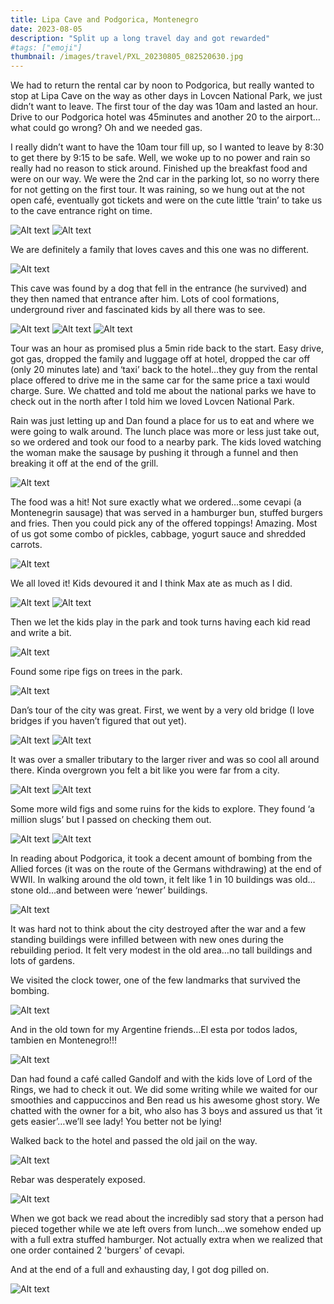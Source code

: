```yaml
---
title: Lipa Cave and Podgorica, Montenegro
date: 2023-08-05
description: "Split up a long travel day and got rewarded"
#tags: ["emoji"]
thumbnail: /images/travel/PXL_20230805_082520630.jpg
---
```


We had to return the rental car by noon to Podgorica, but really wanted to stop at Lipa Cave on the way as other days in Lovcen National Park, we just didn’t want to leave. The first tour of the day was 10am and lasted an hour. Drive to our Podgorica hotel was 45minutes and another 20 to the airport…what could go wrong? Oh and we needed gas.

I really didn’t want to have the 10am tour fill up, so I wanted to leave by 8:30 to get there by 9:15 to be safe. Well, we woke up to no power and rain so really had no reason to stick around. Finished up the breakfast food and were on our way. We were the 2nd car in the parking lot, so no worry there for not getting on the first tour. It was raining, so we hung out at the not open café, eventually got tickets and were on the cute little ‘train’ to take us to the cave entrance right on time. 

![Alt text](/images/travel/PXL_20230805_075713754.jpg)
![Alt text](/images/travel/PXL_20230805_080518417.jpg)

We are definitely a family that loves caves and this one was no different. 

![Alt text](/images/travel/PXL_20230805_082520630.jpg)

This cave was found by a dog that fell in the entrance (he survived) and they then named that entrance after him. Lots of cool formations, underground river and fascinated kids by all there was to see.

![Alt text](/images/travel/PXL_20230805_082014352.MP.jpg)
![Alt text](/images/travel/PXL_20230805_084000783.jpg)
![Alt text](/images/travel/PXL_20230805_084749523.jpg)

Tour was an hour as promised plus a 5min ride back to the start. Easy drive, got gas, dropped the family and luggage off at hotel, dropped the car off (only 20 minutes late) and ‘taxi’ back to the hotel…they guy from the rental place offered to drive me in the same car for the same price a taxi would charge. Sure. We chatted and told me about the national parks we have to check out in the north after I told him we loved Lovcen National Park.

Rain was just letting up and Dan found a place for us to eat and where we were going to walk around. The lunch place was more or less just take out, so we ordered and took our food to a nearby park. The kids loved watching the woman make the sausage by pushing it through a funnel and then breaking it off at the end of the grill.

![Alt text](/images/travel/PXL_20230805_120544902.jpg)

The food was a hit! Not sure exactly what we ordered…some cevapi (a Montenegrin sausage) that was served in a hamburger bun, stuffed burgers and fries. Then you could pick any of the offered toppings! Amazing. Most of us got some combo of pickles, cabbage, yogurt sauce and shredded carrots.

![Alt text](/images/travel/PXL_20230805_122258379.jpg)

We all loved it! Kids devoured it and I think Max ate as much as I did.

![Alt text](/images/travel/PXL_20230805_122341014.jpg)
![Alt text](/images/travel/PXL_20230805_122213641.jpg)

Then we let the kids play in the park and took turns having each kid read and write a bit. 

![Alt text](/images/travel/PXL_20230805_125312880.jpg)

Found some ripe figs on trees in the park.

![Alt text](/images/travel/PXL_20230805_133316970.jpg)

Dan’s tour of the city was great. First, we went by a very old bridge (I love bridges if you haven’t figured that out yet). 

![Alt text](/images/travel/PXL_20230805_134155065.jpg)
![Alt text](/images/travel/PXL_20230805_134346054.jpg)

It was over a smaller tributary to the larger river and was so cool all around there. Kinda overgrown you felt a bit like you were far from a city. 

![Alt text](/images/travel/PXL_20230805_133811356.jpg)
![Alt text](/images/travel/PXL_20230805_134402639.jpg)

Some more wild figs and some ruins for the kids to explore. They found ‘a million slugs’ but I passed on checking them out.

![Alt text](/images/travel/PXL_20230805_135155223.jpg)
![Alt text](/images/travel/PXL_20230805_135957018.jpg)

In reading about Podgorica, it took a decent amount of bombing from the Allied forces (it was on the route of the Germans withdrawing) at the end of WWII. In walking around the old town, it felt like 1 in 10 buildings was old…stone old…and between were ‘newer’ buildings. 

![Alt text](/images/travel/PXL_20230805_142410956.jpg)

It was hard not to think about the city destroyed after the war and a few standing buildings were infilled between with new ones during the rebuilding period. It felt very modest in the old area…no tall buildings and lots of gardens.

We visited the clock tower, one of the few landmarks that survived the bombing.

![Alt text](/images/travel/PXL_20230805_140815295.jpg)

And in the old town for my Argentine friends…El esta por todos lados, tambien en Montenegro!!!

![Alt text](/images/travel/PXL_20230805_141645251.jpg)

Dan had found a café called Gandolf and with the kids love of Lord of the Rings, we had to check it out. We did some writing while we waited for our smoothies and cappuccinos and Ben read us his awesome ghost story. We chatted with the owner for a bit, who also has 3 boys and assured us that ‘it gets easier’…we’ll see lady! You better not be lying!

Walked back to the hotel and passed the old jail on the way. 

![Alt text](/images/travel/PXL_20230805_161907786.jpg)

Rebar was desperately exposed.

![Alt text](/images/travel/PXL_20230805_162049710.jpg)

When we got back we read about the incredibly sad story that a person had pieced together while we ate left overs from lunch...we somehow ended up with a full extra stuffed hamburger. Not actually extra when we realized that one order contained 2 'burgers' of cevapi.

And at the end of a full and exhausting day, I got dog pilled on. 

![Alt text](/images/travel/PXL_20230806_050332670.jpg)